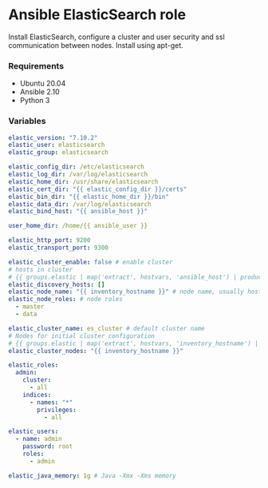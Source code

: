 # Ansible ElasticSearch role

Install ElasticSearch, configure a cluster and user security and ssl communication between nodes. Install using apt-get.

### Requirements
* Ubuntu 20.04
* Ansible 2.10
* Python 3

### Variables
```yaml
elastic_version: "7.10.2"
elastic_user: elasticsearch
elastic_group: elasticsearch

elastic_config_dir: /etc/elasticsearch
elastic_log_dir: /var/log/elasticsearch
elastic_home_dir: /usr/share/elasticsearch
elastic_cert_dir: "{{ elastic_config_dir }}/certs"
elastic_bin_dir: "{{ elastic_home_dir }}/bin"
elastic_data_dir: /var/log/elasticsearch
elastic_bind_host: "{{ ansible_host }}"

user_home_dir: /home/{{ ansible_user }}

elastic_http_port: 9200
elastic_transport_port: 9300

elastic_cluster_enable: false # enable cluster
# hosts in cluster
# {{ groups.elastic | map('extract', hostvars, 'ansible_host') | product([transport_port]) | map('join', ':') }}
elastic_discovery_hosts: []
elastic_node_name: "{{ inventory_hostname }}" # node name, usually hostname
elastic_node_roles: # node roles
  - master
  - data

elastic_cluster_name: es_cluster # default cluster name
# Nodes for initial cluster configuration
# {{ groups.elastic | map('extract', hostvars, 'inventory_hostname') | list }}
elastic_cluster_nodes: "{{ inventory_hostname }}"

elastic_roles:
  admin:
    cluster:
      - all
    indices:
      - names: "*"
        privileges:
          - all

elastic_users:
  - name: admin
    password: root
    roles:
      - admin

elastic_java_memory: 1g # Java -Xmx -Xms memory
```